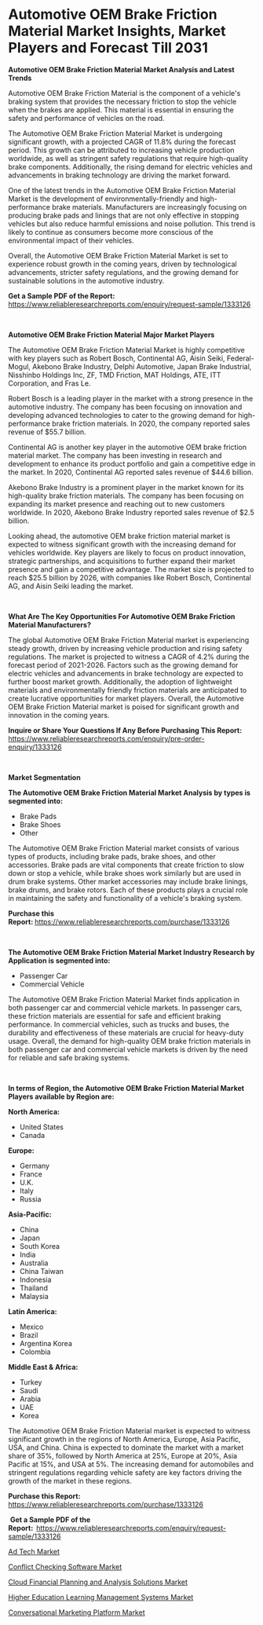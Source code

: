 <p><h1>Automotive OEM Brake Friction Material Market Insights, Market Players and Forecast Till 2031</h1></p><p><strong>Automotive OEM Brake Friction Material Market Analysis and Latest Trends</strong></p>
<p><p>Automotive OEM Brake Friction Material is the component of a vehicle's braking system that provides the necessary friction to stop the vehicle when the brakes are applied. This material is essential in ensuring the safety and performance of vehicles on the road.</p><p>The Automotive OEM Brake Friction Material Market is undergoing significant growth, with a projected CAGR of 11.8% during the forecast period. This growth can be attributed to increasing vehicle production worldwide, as well as stringent safety regulations that require high-quality brake components. Additionally, the rising demand for electric vehicles and advancements in braking technology are driving the market forward.</p><p>One of the latest trends in the Automotive OEM Brake Friction Material Market is the development of environmentally-friendly and high-performance brake materials. Manufacturers are increasingly focusing on producing brake pads and linings that are not only effective in stopping vehicles but also reduce harmful emissions and noise pollution. This trend is likely to continue as consumers become more conscious of the environmental impact of their vehicles.</p><p>Overall, the Automotive OEM Brake Friction Material Market is set to experience robust growth in the coming years, driven by technological advancements, stricter safety regulations, and the growing demand for sustainable solutions in the automotive industry.</p></p>
<p><strong>Get a Sample PDF of the Report:&nbsp;</strong> <a href="https://www.reliableresearchreports.com/enquiry/request-sample/1333126">https://www.reliableresearchreports.com/enquiry/request-sample/1333126</a></p>
<p>&nbsp;</p>
<p><strong>Automotive OEM Brake Friction Material Major Market Players</strong></p>
<p><p>The Automotive OEM Brake Friction Material Market is highly competitive with key players such as Robert Bosch, Continental AG, Aisin Seiki, Federal-Mogul, Akebono Brake Industry, Delphi Automotive, Japan Brake Industrial, Nisshinbo Holdings Inc, ZF, TMD Friction, MAT Holdings, ATE, ITT Corporation, and Fras Le.</p><p>Robert Bosch is a leading player in the market with a strong presence in the automotive industry. The company has been focusing on innovation and developing advanced technologies to cater to the growing demand for high-performance brake friction materials. In 2020, the company reported sales revenue of $55.7 billion.</p><p>Continental AG is another key player in the automotive OEM brake friction material market. The company has been investing in research and development to enhance its product portfolio and gain a competitive edge in the market. In 2020, Continental AG reported sales revenue of $44.6 billion.</p><p>Akebono Brake Industry is a prominent player in the market known for its high-quality brake friction materials. The company has been focusing on expanding its market presence and reaching out to new customers worldwide. In 2020, Akebono Brake Industry reported sales revenue of $2.5 billion.</p><p>Looking ahead, the automotive OEM brake friction material market is expected to witness significant growth with the increasing demand for vehicles worldwide. Key players are likely to focus on product innovation, strategic partnerships, and acquisitions to further expand their market presence and gain a competitive advantage. The market size is projected to reach $25.5 billion by 2026, with companies like Robert Bosch, Continental AG, and Aisin Seiki leading the market.</p></p>
<p>&nbsp;</p>
<p><strong>What Are The Key Opportunities For Automotive OEM Brake Friction Material Manufacturers?</strong></p>
<p><p>The global Automotive OEM Brake Friction Material market is experiencing steady growth, driven by increasing vehicle production and rising safety regulations. The market is projected to witness a CAGR of 4.2% during the forecast period of 2021-2026. Factors such as the growing demand for electric vehicles and advancements in brake technology are expected to further boost market growth. Additionally, the adoption of lightweight materials and environmentally friendly friction materials are anticipated to create lucrative opportunities for market players. Overall, the Automotive OEM Brake Friction Material market is poised for significant growth and innovation in the coming years.</p></p>
<p><strong>Inquire or Share Your Questions If Any Before Purchasing This Report:</strong> <a href="https://www.reliableresearchreports.com/enquiry/pre-order-enquiry/1333126">https://www.reliableresearchreports.com/enquiry/pre-order-enquiry/1333126</a></p>
<p>&nbsp;</p>
<p><strong>Market Segmentation</strong></p>
<p><strong>The Automotive OEM Brake Friction Material Market Analysis by types is segmented into:</strong></p>
<p><ul><li>Brake Pads</li><li>Brake Shoes</li><li>Other</li></ul></p>
<p><p>The Automotive OEM Brake Friction Material market consists of various types of products, including brake pads, brake shoes, and other accessories. Brake pads are vital components that create friction to slow down or stop a vehicle, while brake shoes work similarly but are used in drum brake systems. Other market accessories may include brake linings, brake drums, and brake rotors. Each of these products plays a crucial role in maintaining the safety and functionality of a vehicle's braking system.</p></p>
<p><strong>Purchase this Report:&nbsp;</strong><a href="https://www.reliableresearchreports.com/purchase/1333126">https://www.reliableresearchreports.com/purchase/1333126</a></p>
<p>&nbsp;</p>
<p><strong>The Automotive OEM Brake Friction Material Market Industry Research by Application is segmented into:</strong></p>
<p><ul><li>Passenger Car</li><li>Commercial Vehicle</li></ul></p>
<p><p>The Automotive OEM Brake Friction Material Market finds application in both passenger car and commercial vehicle markets. In passenger cars, these friction materials are essential for safe and efficient braking performance. In commercial vehicles, such as trucks and buses, the durability and effectiveness of these materials are crucial for heavy-duty usage. Overall, the demand for high-quality OEM brake friction materials in both passenger car and commercial vehicle markets is driven by the need for reliable and safe braking systems.</p></p>
<p>&nbsp;</p>
<p><strong>In terms of Region, the Automotive OEM Brake Friction Material Market Players available by Region are:</strong></p>
<p>
    <p> <strong> North America: </strong>
        <ul>
            <li>United States</li>
            <li>Canada</li>
        </ul>
        </p> 
    <p> <strong> Europe: </strong>
        <ul>
            <li>Germany</li>
            <li>France</li>
            <li>U.K.</li>
            <li>Italy</li>
            <li>Russia</li>
        </ul>
        </p> 
    <p> <strong> Asia-Pacific: </strong>
        <ul>
            <li>China</li>
            <li>Japan</li>
            <li>South Korea</li>
            <li>India</li>
            <li>Australia</li>
            <li>China Taiwan</li>
            <li>Indonesia</li>
            <li>Thailand</li>
            <li>Malaysia</li>
        </ul>
        </p> 
    <p> <strong> Latin America: </strong>
        <ul>
            <li>Mexico</li>
            <li>Brazil</li>
            <li>Argentina Korea</li>
            <li>Colombia</li>
        </ul>
        </p> 
    <p> <strong> Middle East & Africa: </strong>
        <ul>
            <li>Turkey</li>
            <li>Saudi</li>
            <li>Arabia</li>
            <li>UAE</li>
            <li>Korea</li>
        </ul>
    </p>
    </p>
<p><p>The Automotive OEM Brake Friction Material market is expected to witness significant growth in the regions of North America, Europe, Asia Pacific, USA, and China. China is expected to dominate the market with a market share of 35%, followed by North America at 25%, Europe at 20%, Asia Pacific at 15%, and USA at 5%. The increasing demand for automobiles and stringent regulations regarding vehicle safety are key factors driving the growth of the market in these regions.</p></p>
<p><strong>Purchase this Report: </strong><a href="https://www.reliableresearchreports.com/purchase/1333126">https://www.reliableresearchreports.com/purchase/1333126</a></p>
<p>&nbsp;<strong>Get a Sample PDF of the Report:&nbsp;&nbsp;</strong><a href="https://www.reliableresearchreports.com/enquiry/request-sample/1333126">https://www.reliableresearchreports.com/enquiry/request-sample/1333126</a></p>
<p><strong></strong></p>
<p><p><a href="https://medium.com/@marlonblick/ad-tech-market-size-reveals-the-best-marketing-channels-in-global-industry-f180daa7e59e">Ad Tech Market</a></p><p><a href="https://medium.com/@myrticecole/conflict-checking-software-market-size-and-market-trends-complete-industry-overview-2024-to-2031-1efd15eb6510">Conflict Checking Software Market</a></p><p><a href="https://medium.com/@marlonblick/cloud-financial-planning-and-analysis-solutions-market-comprehensive-assessment-by-type-ad49350b90f2">Cloud Financial Planning and Analysis Solutions Market</a></p><p><a href="https://medium.com/@jamesday5g/higher-education-learning-management-systems-market-size-reveals-the-best-marketing-channels-in-e49fceaf471b">Higher Education Learning Management Systems Market</a></p><p><a href="https://medium.com/@myrticecole/conversational-marketing-platform-market-analysis-and-sze-forecasted-for-period-from-2024-to-2031-d62cfaa0c99b">Conversational Marketing Platform Market</a></p></p>